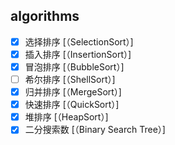 ## algorithms

- [x] 选择排序 [（SelectionSort）]
- [x] 插入排序 [（InsertionSort）]
- [x] 冒泡排序 [（BubbleSort）]
- [ ] 希尔排序 [（ShellSort）]
- [x] 归并排序 [（MergeSort）]
- [x] 快速排序 [（QuickSort）]
- [x] 堆排序 [（HeapSort）]
- [x] 二分搜索数 [（Binary Search Tree）]
